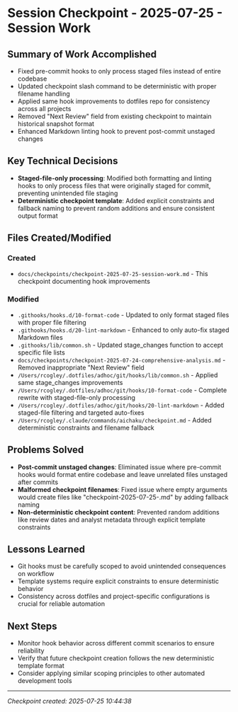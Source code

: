 # Session Checkpoint - 2025-07-25 - Session Work

## Summary of Work Accomplished

- Fixed pre-commit hooks to only process staged files instead of entire codebase
- Updated checkpoint slash command to be deterministic with proper filename handling
- Applied same hook improvements to dotfiles repo for consistency across all projects
- Removed "Next Review" field from existing checkpoint to maintain historical snapshot format
- Enhanced Markdown linting hook to prevent post-commit unstaged changes

## Key Technical Decisions

- **Staged-file-only processing**: Modified both formatting and linting hooks to only process files that were originally
  staged for commit, preventing unintended file staging
- **Deterministic checkpoint template**: Added explicit constraints and fallback naming to prevent random additions and
  ensure consistent output format

## Files Created/Modified

### Created

- `docs/checkpoints/checkpoint-2025-07-25-session-work.md` - This checkpoint documenting hook improvements

### Modified

- `.githooks/hooks.d/10-format-code` - Updated to only format staged files with proper file filtering
- `.githooks/hooks.d/20-lint-markdown` - Enhanced to only auto-fix staged Markdown files
- `.githooks/lib/common.sh` - Updated stage_changes function to accept specific file lists
- `docs/checkpoints/checkpoint-2025-07-24-comprehensive-analysis.md` - Removed inappropriate "Next Review" field
- `/Users/rcogley/.dotfiles/adhoc/git/hooks/lib/common.sh` - Applied same stage_changes improvements
- `/Users/rcogley/.dotfiles/adhoc/git/hooks/10-format-code` - Complete rewrite with staged-file-only processing
- `/Users/rcogley/.dotfiles/adhoc/git/hooks/20-lint-markdown` - Added staged-file filtering and targeted auto-fixes
- `/Users/rcogley/.claude/commands/aichaku/checkpoint.md` - Added deterministic constraints and filename fallback

## Problems Solved

- **Post-commit unstaged changes**: Eliminated issue where pre-commit hooks would format entire codebase and leave
  unrelated files unstaged after commits
- **Malformed checkpoint filenames**: Fixed issue where empty arguments would create files like
  "checkpoint-2025-07-25-.md" by adding fallback naming
- **Non-deterministic checkpoint content**: Prevented random additions like review dates and analyst metadata through
  explicit template constraints

## Lessons Learned

- Git hooks must be carefully scoped to avoid unintended consequences on workflow
- Template systems require explicit constraints to ensure deterministic behavior
- Consistency across dotfiles and project-specific configurations is crucial for reliable automation

## Next Steps

- Monitor hook behavior across different commit scenarios to ensure reliability
- Verify that future checkpoint creation follows the new deterministic template format
- Consider applying similar scoping principles to other automated development tools

---

*Checkpoint created: 2025-07-25 10:44:38*
